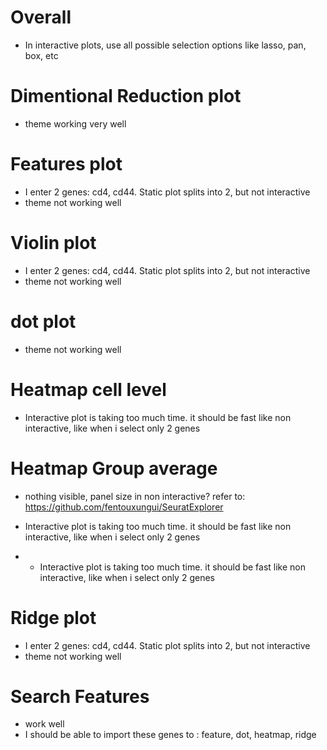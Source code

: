 # Overall
- In interactive plots, use all possible selection options like lasso, pan, box, etc

# Dimentional Reduction plot
- theme working very well

# Features plot
- I enter 2 genes: cd4, cd44. Static plot splits into 2, but not interactive
- theme not working well

# Violin plot
- I enter 2 genes: cd4, cd44. Static plot splits into 2, but not interactive
- theme not working well

# dot plot
- theme not working well

# Heatmap cell level
- Interactive plot is taking too much time. it should be fast like non interactive, like when i select only 2 genes

# Heatmap Group average
- nothing visible, panel size in non interactive? refer to: https://github.com/fentouxungui/SeuratExplorer
- Interactive plot is taking too much time. it should be fast like non interactive, like when i select only 2 genes


- - Interactive plot is taking too much time. it should be fast like non interactive, like when i select only 2 genes

# Ridge plot
- I enter 2 genes: cd4, cd44. Static plot splits into 2, but not interactive
- theme not working well

# Search Features
- work well
- I should be able to import these genes to : feature, dot, heatmap, ridge

